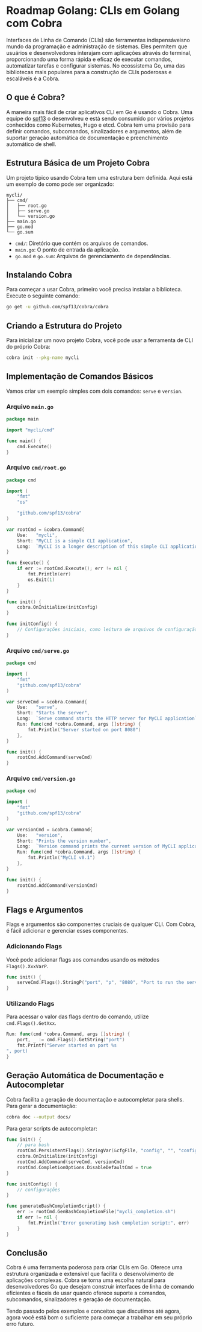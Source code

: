 
# Roadmap Golang: CLIs em Golang com Cobra

Interfaces de Linha de Comando (CLIs) são ferramentas indispensáveis ​​no mundo da programação e administração de sistemas. Eles permitem que usuários e desenvolvedores interajam com aplicações através do terminal, proporcionando uma forma rápida e eficaz de executar comandos, automatizar tarefas e configurar sistemas. No ecossistema Go, uma das bibliotecas mais populares para a construção de CLIs poderosas e escaláveis ​​é a Cobra.
## O que é Cobra?

A maneira mais fácil de criar aplicativos CLI em Go é usando o Cobra. Uma equipe do [spf13](https://github.com/spf13) o desenvolveu e está sendo consumido por vários projetos conhecidos como Kubernetes, Hugo e etcd. Cobra tem uma provisão para definir comandos, subcomandos, sinalizadores e argumentos, além de suportar geração automática de documentação e preenchimento automático de shell.
## Estrutura Básica de um Projeto Cobra

Um projeto típico usando Cobra tem uma estrutura bem definida. Aqui está um exemplo de como pode ser organizado:

```
mycli/
├── cmd/
│   ├── root.go
│   ├── serve.go
│   └── version.go
├── main.go
├── go.mod
└── go.sum
```

- `cmd/`: Diretório que contém os arquivos de comandos.
- `main.go`: O ponto de entrada da aplicação.
- `go.mod` e `go.sum`: Arquivos de gerenciamento de dependências.

## Instalando Cobra

Para começar a usar Cobra, primeiro você precisa instalar a biblioteca. Execute o seguinte comando:

```sh
go get -u github.com/spf13/cobra/cobra
```

## Criando a Estrutura do Projeto

Para inicializar um novo projeto Cobra, você pode usar a ferramenta de CLI do próprio Cobra:

```sh
cobra init --pkg-name mycli
```

## Implementação de Comandos Básicos

Vamos criar um exemplo simples com dois comandos: `serve` e `version`.

### Arquivo `main.go`

```go
package main

import "mycli/cmd"

func main() {
    cmd.Execute()
}
```

### Arquivo `cmd/root.go`

```go
package cmd

import (
    "fmt"
    "os"

    "github.com/spf13/cobra"
)

var rootCmd = &cobra.Command{
    Use:   "mycli",
    Short: "MyCLI is a simple CLI application",
    Long:  `MyCLI is a longer description of this simple CLI application`,
}

func Execute() {
    if err := rootCmd.Execute(); err != nil {
        fmt.Println(err)
        os.Exit(1)
    }
}

func init() {
    cobra.OnInitialize(initConfig)
}

func initConfig() {
    // Configurações iniciais, como leitura de arquivos de configuração
}
```

### Arquivo `cmd/serve.go`

```go
package cmd

import (
    "fmt"
    "github.com/spf13/cobra"
)

var serveCmd = &cobra.Command{
    Use:   "serve",
    Short: "Starts the server",
    Long:  `Serve command starts the HTTP server for MyCLI application`,
    Run: func(cmd *cobra.Command, args []string) {
        fmt.Println("Server started on port 8080")
    },
}

func init() {
    rootCmd.AddCommand(serveCmd)
}
```

### Arquivo `cmd/version.go`

```go
package cmd

import (
    "fmt"
    "github.com/spf13/cobra"
)

var versionCmd = &cobra.Command{
    Use:   "version",
    Short: "Prints the version number",
    Long:  `Version command prints the current version of MyCLI application`,
    Run: func(cmd *cobra.Command, args []string) {
        fmt.Println("MyCLI v0.1")
    },
}

func init() {
    rootCmd.AddCommand(versionCmd)
}
```

## Flags e Argumentos

Flags e argumentos são componentes cruciais de qualquer CLI. Com Cobra, é fácil adicionar e gerenciar esses componentes.

### Adicionando Flags

Você pode adicionar flags aos comandos usando os métodos `Flags().XxxVarP`.

```go
func init() {
    serveCmd.Flags().StringP("port", "p", "8080", "Port to run the server on")
}
```

### Utilizando Flags

Para acessar o valor das flags dentro do comando, utilize `cmd.Flags().GetXxx`.

```go
Run: func(cmd *cobra.Command, args []string) {
    port, _ := cmd.Flags().GetString("port")
    fmt.Printf("Server started on port %s
", port)
}
```

## Geração Automática de Documentação e Autocompletar

Cobra facilita a geração de documentação e autocompletar para shells. Para gerar a documentação:

```sh
cobra doc --output docs/
```

Para gerar scripts de autocompletar:

```go
func init() {
    // para bash
    rootCmd.PersistentFlags().StringVar(&cfgFile, "config", "", "config file (default is $HOME/.cobra.yaml)")
    cobra.OnInitialize(initConfig)
    rootCmd.AddCommand(serveCmd, versionCmd)
    rootCmd.CompletionOptions.DisableDefaultCmd = true
}

func initConfig() {
    // configurações
}

func generateBashCompletionScript() {
    err := rootCmd.GenBashCompletionFile("mycli_completion.sh")
    if err != nil {
        fmt.Println("Error generating bash completion script:", err)
    }
}
```

## Conclusão

Cobra é uma ferramenta poderosa para criar CLIs em Go. Oferece uma estrutura organizada e extensível que facilita o desenvolvimento de aplicações complexas. Cobra se torna uma escolha natural para desenvolvedores Go que desejam construir interfaces de linha de comando eficientes e fáceis de usar quando oferece suporte a comandos, subcomandos, sinalizadores e geração de documentação. 

Tendo passado pelos exemplos e conceitos que discutimos até agora, agora você está bom o suficiente para começar a trabalhar em seu próprio erro futuro.
